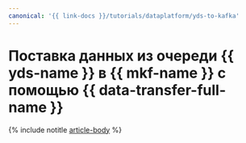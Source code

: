```yaml
---
canonical: '{{ link-docs }}/tutorials/dataplatform/yds-to-kafka'
---
```


# Поставка данных из очереди {{ yds-name }} в {{ mkf-name }} с помощью {{ data-transfer-full-name }}

{% include notitle [article-body](../../_tutorials/dataplatform/yds-to-kafka.md) %}